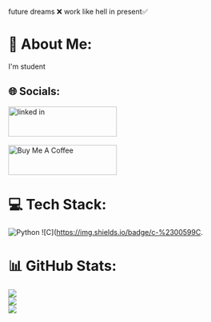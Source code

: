 future dreams ❌ work like hell in present✅
# 💫 About Me:
I'm student


## 🌐 Socials:
<a href="https://www.linkedin.com/in/tejas-s-a9539a36b/" target="_blank"><img src="https://cdn.jsdelivr.net/gh/devicons/devicon/icons/linkedin/linkedin-original.svg
" alt="linked in "  style="height: 60px !important;width: 217px !important;" ></a> </br></hr> 
</br> </hr>
<a href="https://www.buymeacoffee.com/tejasgowda934" target="_blank"><img src="https://cdn.buymeacoffee.com/buttons/v2/default-yellow.png" alt="Buy Me A Coffee" style="height: 60px !important;width: 217px !important;" ></a>
</br>
# 💻 Tech Stack:
![Python](https://img.shields.io/badge/python-3670A0?style=for-the-badge&logo=python&logoColor=yellow)
![C](https://img.shields.io/badge/c-%2300599C.
# 📊 GitHub Stats:
![](https://github-readme-stats.vercel.app/api?username=Tejas934677&theme=highcontrast&hide_border=false&include_all_commits=true&count_private=true)<br/>
![](https://github-readme-streak-stats.herokuapp.com/?user=Tejas934677&theme=highcontrast&hide_border=false)<br/>
![](https://github-readme-stats.vercel.app/api/top-langs/?username=Tejas934677&theme=highcontrast&hide_border=false&include_all_commits=true&count_private=true&layout=compact)

